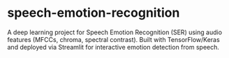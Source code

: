 # speech-emotion-recognition
A deep learning project for Speech Emotion Recognition (SER) using audio features (MFCCs, chroma, spectral contrast). Built with TensorFlow/Keras and deployed via Streamlit for interactive emotion detection from speech.
